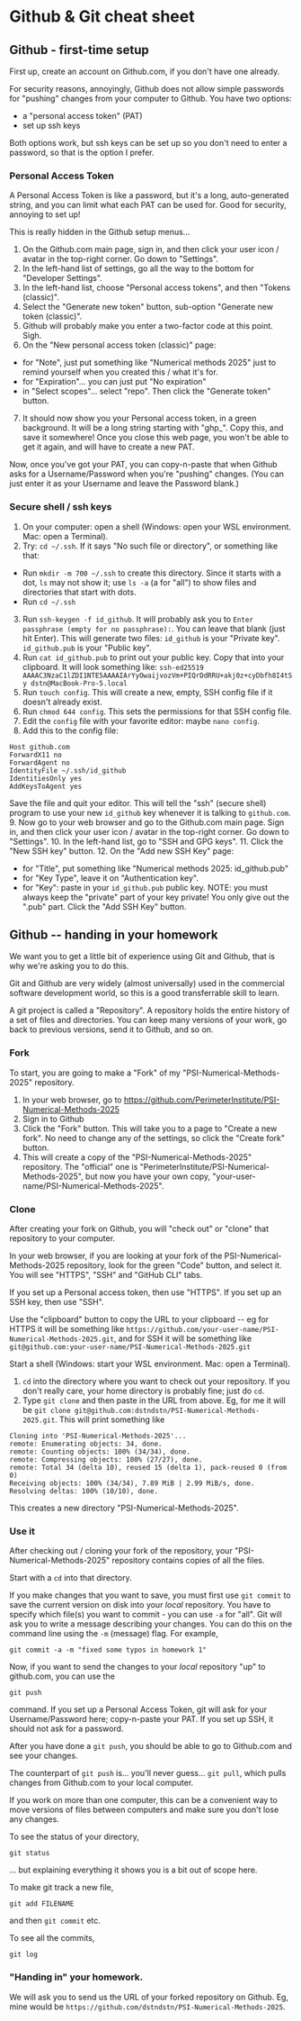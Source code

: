# Github & Git cheat sheet

## Github - first-time setup

First up, create an account on Github.com, if you don't have one already.

For security reasons, annoyingly, Github does not allow simple passwords for "pushing"
changes from your computer to Github.  You have two options:
* a "personal access token" (PAT)
* set up ssh keys

Both options work, but ssh keys can be set up so you don't need to enter a password, so
that is the option I prefer.

### Personal Access Token

A Personal Access Token is like a password, but it's a long, auto-generated string, and
you can limit what each PAT can be used for.  Good for security, annoying to set up!

This is really hidden in the Github setup menus...

1. On the Github.com main page, sign in, and then click your user icon / avatar in
the top-right corner.  Go down to "Settings".
2. In the left-hand list of settings, go all the way to the bottom for "Developer Settings".
3. In the left-hand list, choose "Personal access tokens", and then "Tokens (classic)".
4. Select the "Generate new token" button, sub-option "Generate new token (classic)".
5. Github will probably make you enter a two-factor code at this point.  Sigh.
6. On the "New personal access token (classic)" page:
* for "Note", just put something like "Numerical methods 2025" just to remind yourself
  when you created this / what it's for.
* for "Expiration"... you can just put "No expiration"
* in "Select scopes"... select "repo".
Then click the "Generate token" button.
7. It should now show you your Personal access token, in a green background.  It will
be a long string starting with "ghp_".
Copy this, and save it somewhere!  Once you close this web page, you won't be able to
get it again, and will have to create a new PAT.

Now, once you've got your PAT, you can copy-n-paste that when
Github asks for a Username/Password when you're "pushing" changes.
(You can just enter it as your Username and leave the Password blank.)

### Secure shell / ssh keys

1. On your computer: open a shell (Windows: open your WSL environment.  Mac: open a Terminal).
2. Try: `cd ~/.ssh`.  If it says "No such file or directory", or something like that:
  * Run `mkdir -m 700 ~/.ssh` to create this directory.  Since it starts with a dot, `ls` may not show it; use `ls -a` (a for "all") to show files and directories that start with dots.
  * Run `cd ~/.ssh`
3. Run `ssh-keygen -f id_github`.  It will probably ask you to `Enter passphrase (empty for no passphrase):`.  You can leave that blank (just hit Enter).
  This will generate two files: `id_github` is your "Private key".  `id_github.pub` is your "Public key".
4. Run `cat id_github.pub` to print out your public key.  Copy that into your clipboard.  It will look something like:
`ssh-ed25519 AAAAC3NzaC1lZDI1NTE5AAAAIArYyOwaijvozVm+PIQrDdRRU+akj0z+cyDbfh8I4tSy dstn@MacBook-Pro-5.local`
5. Run `touch config`.  This will create a new, empty, SSH config file if it doesn't already exist.
6. Run `chmod 644 config`.  This sets the permissions for that SSH config file.
7. Edit the `config` file with your favorite editor: maybe `nano config`.
8. Add this to the config file:
```
Host github.com
ForwardX11 no
ForwardAgent no
IdentityFile ~/.ssh/id_github
IdentitiesOnly yes
AddKeysToAgent yes
```
Save the file and quit your editor.  This will tell the "ssh" (secure shell) program to use your new `id_github` key whenever it is talking to `github.com`.
9. Now go to your web browser and go to the Github.com main page.  Sign in, and then click your user icon / avatar in
the top-right corner.  Go down to "Settings".
10. In the left-hand list, go to "SSH and GPG keys".
11. Click the "New SSH key" button.
12. On the "Add new SSH Key" page:
  * for "Title", put something like "Numerical methods 2025: id_github.pub"
  * for "Key Type", leave it on "Authentication key".
  * for "Key": paste in your `id_github.pub` public key.  NOTE: you must always keep the "private" part of your key private!  You only give out the ".pub" part.
Click the "Add SSH Key" button.



## Github -- handing in your homework

We want you to get a little bit of experience using Git and Github, that is why we're asking you to do this.

Git and Github are very widely (almost universally) used in the commercial software development world, so this is a good transferrable skill to learn.

A git project is called a "Repository".  A repository holds the entire history of a set of files and directories.  You can keep many versions of your work,
go back to previous versions, send it to Github, and so on.

### Fork

To start, you are going to make a "Fork" of my "PSI-Numerical-Methods-2025" repository.

1. In your web browser, go to https://github.com/PerimeterInstitute/PSI-Numerical-Methods-2025
2. Sign in to Github
3. Click the "Fork" button.  This will take you to a page to "Create a new fork".  No need to change any of the settings, so click the "Create fork" button.
4. This will create a copy of the "PSI-Numerical-Methods-2025" repository.  The "official" one is "PerimeterInstitute/PSI-Numerical-Methods-2025",
but now you have your own copy, "your-user-name/PSI-Numerical-Methods-2025".

### Clone

After creating your fork on Github, you will "check out" or "clone" that repository to your computer.

In your web browser, if you are looking at your fork of the PSI-Numerical-Methods-2025 repository, look for the green "Code" button, and select it.
You will see "HTTPS", "SSH" and "GitHub CLI" tabs.

If you set up a Personal access token, then use "HTTPS".  If you set up an SSH key, then use "SSH".

Use the "clipboard" button to copy the URL to your clipboard -- eg for HTTPS it will be something like
`https://github.com/your-user-name/PSI-Numerical-Methods-2025.git`, and for SSH it will be something like
`git@github.com:your-user-name/PSI-Numerical-Methods-2025.git`

Start a shell (Windows: start your WSL environment.  Mac: open a Terminal).

1. `cd` into the directory where you want to check out your repository.  If you don't really care, your home directory is probably fine; just do `cd`.
2. Type `git clone` and then paste in the URL from above.  Eg, for me it will be `git clone git@github.com:dstndstn/PSI-Numerical-Methods-2025.git`.
This will print something like
```
Cloning into 'PSI-Numerical-Methods-2025'...
remote: Enumerating objects: 34, done.
remote: Counting objects: 100% (34/34), done.
remote: Compressing objects: 100% (27/27), done.
remote: Total 34 (delta 10), reused 15 (delta 1), pack-reused 0 (from 0)
Receiving objects: 100% (34/34), 7.89 MiB | 2.99 MiB/s, done.
Resolving deltas: 100% (10/10), done.
```
This creates a new directory "PSI-Numerical-Methods-2025".

### Use it

After checking out / cloning your fork of the repository, your "PSI-Numerical-Methods-2025" repository contains copies of all the files.

Start with a `cd` into that directory.

If you make changes that you want to save, you must first use `git commit` to save the current version on disk into your _local_ repository.
You have to specify which file(s) you want to commit - you can use `-a` for "all".  Git will ask you to write a message describing your changes.
You can do this on the command line using the `-m` (message) flag.  For example,
```
git commit -a -m "fixed some typos in homework 1"
```

Now, if you want to send the changes to your _local_ repository "up" to github.com, you can use the
```
git push
```
command.  If you set up a Personal Access Token, git will ask for your Username/Password here; copy-n-paste your PAT.  If you set up SSH, it should not ask for a password.

After you have done a `git push`, you should be able to go to Github.com and see your changes.

The counterpart of `git push` is... you'll never guess... `git pull`, which pulls changes from Github.com to your local computer.

If you work on more than one computer, this can be a convenient way to move versions of files between computers and make sure you don't lose any changes.

To see the status of your directory,
```
git status
```
... but explaining everything it shows you is a bit out of scope here.

To make git track a new file,
```
git add FILENAME
```
and then `git commit` etc.

To see all the commits,
```
git log
```

### "Handing in" your homework.

We will ask you to send us the URL of your forked repository on Github.  Eg, mine would be `https://github.com/dstndstn/PSI-Numerical-Methods-2025`.

